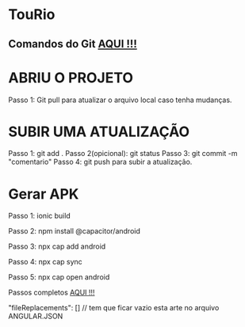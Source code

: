 # TouRio

<h2>Comandos do Git <a href="https://github.com/bomfim1209/git_command/blob/main/README.md">AQUI !!!</a></h2>

# ABRIU O PROJETO 
Passo 1: Git pull para atualizar o arquivo local caso tenha mudanças.

# SUBIR UMA ATUALIZAÇÃO
Passo 1: git add . 
Passo 2(opicional): git status
Passo 3: git commit -m "comentario"
Passo 4: git push para subir a atualização.

# Gerar APK
<p>Passo 1: ionic build</p> 
<p>Passo 2: npm install @capacitor/android</p>
<p>Passo 3: npx cap add android</p>
<p>Passo 4: npx cap sync</p>
<p>Passo 5: npx cap open android</p>

<p>Passos completos <a href="https://docs.google.com/presentation/d/1kraJn07wIMk-k52Ykd_KRchHij4-XmR8/edit#slide=id.p9">AQUI !!!</a></p>


"fileReplacements": [] // tem que ficar vazio esta arte no arquivo ANGULAR.JSON
